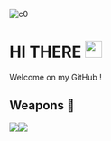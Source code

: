 ![c0](https://user-images.githubusercontent.com/78447751/115000536-24408c80-9ea3-11eb-9443-9d260fca4e4d.jpg)
 
# HI THERE <img src="https://raw.githubusercontent.com/MartinHeinz/MartinHeinz/master/wave.gif" width="30px">

Welcome on my GitHub !

## Weapons &#127993;

![](https://img.shields.io/badge/OS-MACOS-informational?style=flat&logo=<#000000>&logoColor=white&color=2bbc8a)![](https://img.shields.io/badge/Code-Python-informational?style=flat&logo=<#000000>&logoColor=white&color=2bbc8a) 
[](https://img.shields.io/badge/Code-Cpp-informational?style=flat&logo=<#000000>&logoColor=white&color=2bbc8a)
